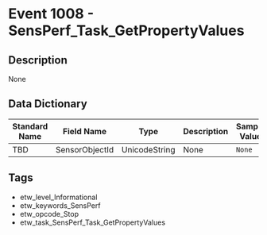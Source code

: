# Event 1008 - SensPerf_Task_GetPropertyValues

## Description
None

## Data Dictionary
|Standard Name|Field Name|Type|Description|Sample Value|
|---|---|---|---|---|
|TBD|SensorObjectId|UnicodeString|None|`None`|

## Tags
* etw_level_Informational
* etw_keywords_SensPerf
* etw_opcode_Stop
* etw_task_SensPerf_Task_GetPropertyValues